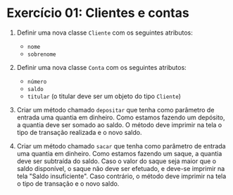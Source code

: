 # Exercício 01: Clientes e contas

1. Definir uma nova classe `Cliente` com os seguintes atributos:
    - `nome`
    - `sobrenome`

2. Definir uma nova classe `Conta` com os seguintes atributos:
    - `número`
    - `saldo`
    - `titular` (o titular deve ser um objeto do tipo `Cliente`)

3. Criar um método chamado `depositar` que tenha como parâmetro de entrada uma quantia em dinheiro. Como estamos fazendo um depósito, a quantia deve ser somado ao saldo. O método deve imprimir na tela o tipo de transação realizada e o novo saldo.

4. Criar um método chamado `sacar` que tenha como parâmetro de entrada uma quantia em dinheiro. Como estamos fazendo um saque, a quantia deve ser subtraída do saldo. Caso o valor do saque seja maior que o saldo disponível, o saque não deve ser efetuado, e deve-se imprimir na tela "Saldo insuficiente". Caso contrário, o método deve imprimir na tela o tipo de transação e o novo saldo.
